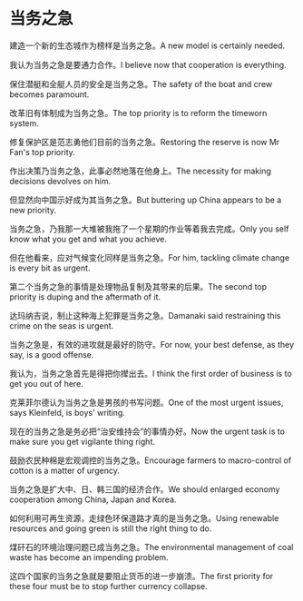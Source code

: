 # 当务之急

<p><span class="chinese">建造一个新的生态城作为榜样是当务之急。</span><span class="english">A new model is certainly needed.</span></p>

<p><span class="chinese">我认为当务之急是要通力合作。</span><span class="english">I believe now that cooperation is everything.</span></p>

<p><span class="chinese">保住潜艇和全艇人员的安全是当务之急。</span><span class="english">The safety of the boat and crew becomes paramount.</span></p>

<p><span class="chinese">改革旧有体制成为当务之急。</span><span class="english">The top priority is to reform the timeworn system.</span></p>

<p><span class="chinese">修复保护区是范志勇他们目前的当务之急。</span><span class="english">Restoring the reserve is now Mr Fan's top priority.</span></p>

<p><span class="chinese">作出决策乃当务之急，此事必然地落在他身上。</span><span class="english">The necessity for making decisions devolves on him.</span></p>

<p><span class="chinese">但显然向中国示好成为其当务之急。</span><span class="english">But buttering up China appears to be a new priority.</span></p>

<p><span class="chinese">当务之急，乃我那一大堆被我拖了一个星期的作业等着我去完成。</span><span class="english">Only you self know what you get and what you achieve.</span></p>

<p><span class="chinese">但在他看来，应对气候变化同样是当务之急。</span><span class="english">For him, tackling climate change is every bit as urgent.</span></p>

<p><span class="chinese">第二个当务之急的事情是处理物品复制及其带来的后果。</span><span class="english">The second top priority is duping and the aftermath of it.</span></p>

<p><span class="chinese">达玛纳吉说，制止这种海上犯罪是当务之急。</span><span class="english">Damanaki said restraining this crime on the seas is urgent.</span></p>

<p><span class="chinese">当务之急是，有效的进攻就是最好的防守。</span><span class="english">For now, your best defense, as they say, is a good offense.</span></p>

<p><span class="chinese">我认为，当务之急首先是得把你撵出去。</span><span class="english">I think the first order of business is to get you out of here.</span></p>

<p><span class="chinese">克莱菲尔德认为当务之急是男孩的书写问题。</span><span class="english">One of the most urgent issues, says Kleinfeld, is boys' writing.</span></p>

<p><span class="chinese">现在的当务之急是务必把“治安维持会”的事情办好。</span><span class="english">Now the urgent task is to make sure you get vigilante thing right.</span></p>

<p><span class="chinese">鼓励农民种棉是宏观调控的当务之急。</span><span class="english">Encourage farmers to macro-control of cotton is a matter of urgency.</span></p>

<p><span class="chinese">当务之急是扩大中、日、韩三国的经济合作。</span><span class="english">We should enlarged economy cooperation among China, Japan and Korea.</span></p>

<p><span class="chinese">如何利用可再生资源，走绿色环保道路才真的是当务之急。</span><span class="english">Using renewable resources and going green is still the right thing to do.</span></p>

<p><span class="chinese">煤矸石的环境治理问题已成当务之急。</span><span class="english">The environmental management of coal waste has become an impending problem.</span></p>

<p><span class="chinese">这四个国家的当务之急就是要阻止货币的进一步崩溃。</span><span class="english">The first priority for these four must be to stop further currency collapse.</span></p>

